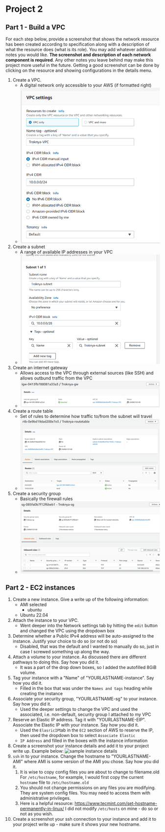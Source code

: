 # Project 2


## Part 1 - Build a VPC

For each step below, provide a screenshot that shows the network resource has been created according to specification along with a description of what the resource does (what is its role). You may add whatever additional notes you would like. **The screenshot and description of each network component is required**. Any other notes you leave behind may make this project more useful in the future. Getting a good screenshot can be done by clicking on the resource and showing configurations in the details menu.

1. Create a VPC.
   - A digital network only accessible to your AWS (if formatted right)
   - ![VPC](Project2/images/VPCcreation.png)
2. Create a subnet
   - A range of available IP addresses in your VPC
   - ![Subnet](Project2/images/Subnetcreation.png)
3. Create an internet gateway
   - Allows access to the VPC through external sources (like SSH) and allows outbund traffic from the VPC
   - ![Internet Gateway](Project2/images/gatewaycreation.png)
4. Create a route table
   - Set of rules to determine how traffic to/from the subnet will travel
   - ![Route Table](Project2/images/routetablecreation.png)
5. Create a security group
   - Basically the firewall rules
   - ![Security Groups](Project2/images/securitygroupcreation.png)

## Part 2 - EC2 instances

1. Create a new instance. Give a write up of the following information:
   - AMI selected
     - ubuntu
   - Ubuntu 22.04
2. Attach the instance to your VPC. 
   - Went deeper into the Network settings tab by hitting the `edit` button and changed the VPC using the dropdown box
3. Determine whether a Public IPv4 address will be auto-assigned to the instance. Justify your choice to do so (or not do so)
   - Disabled, that was the default and I wanted to manually do so, just in case I screwed something up along the way.
4. Attach a volume to your instance. As discussed there are different pathways to doing this. Say how you did it.
   - It was a part of the drop down boxes, so I added the autofilled 8GiB volume.
5. Tag your instance with a "Name" of "YOURLASTNAME-instance". Say how you did it.
   - Filled in the box that was under the `Names and tags` heading while creating the instance
6. Associate your security group, "YOURLASTNAME-sg" to your instance. Say how you did it.
   - Used the deeper settings to change the VPC and used the associated, i.e. non-default, security group I attached to my VPC
8. Reserve an Elastic IP address. Tag it with "YOURLASTNAME-EIP". Associate the Elastic IP with your instance. Say how you did it.
   - Used the `ElasricIP`tab in the `EC2` section of AWS to reserve the IP, then used the dropdown box to select `Associate Elastic` 
   - `IP Address` and filled in the boxes with the instance information
10. Create a screenshot your instance details and add it to your project write up. Example below:
   ![sample instance details](sample.png)
9. `ssh` in to your instance. Change the hostname to "YOURLASTNAME-AMI" where AMI is some version of the AMI you chose. Say how you did it.
   1. It is wise to copy config files you are about to change to filename.old For `/etc/hostname`, for example, I would first copy the current `hostname` file to `/etc/hostname.old`
   2. You should not change permissions on any files you are modifying. They are system config files. You may need to access them with administrative privileges.
   3. Here is a helpful resource: https://www.tecmint.com/set-hostname-permanently-in-linux/ I did not modify `/etc/hosts` on mine - do so or not as you wish.
10. Create a screenshot your ssh connection to your instance and add it to your project write up - make sure it shows your new hostname.
